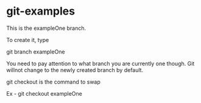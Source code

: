 # git-examples


This is the exampleOne branch.

To create it, type 

git branch exampleOne

You need to pay attention to what branch you are currently one though. Git willnot change to the newly created branch by default.

git checkout is the command to swap

Ex - git checkout exampleOne